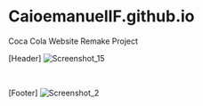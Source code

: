 # CaioemanuelIF.github.io
Coca Cola Website Remake Project

[Header]
![Screenshot_15](https://user-images.githubusercontent.com/80735245/129426375-fbedb7f2-62d8-455a-b075-2a22b80f3213.png)

<br>

[Footer]
![Screenshot_2](https://user-images.githubusercontent.com/80735245/129426417-e42aafb5-a1f9-40d4-a270-63dab4ed7986.png)

